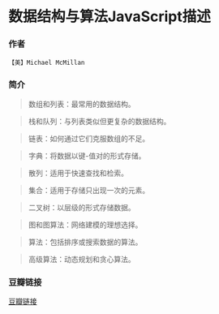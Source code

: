 数据结构与算法JavaScript描述
==========================

### 作者
    【美】Michael McMillan

### 简介
> 数组和列表：最常用的数据结构。

> 栈和队列：与列表类似但更复杂的数据结构。

> 链表：如何通过它们克服数组的不足。

> 字典：将数据以键-值对的形式存储。

> 散列：适用于快速查找和检索。

> 集合：适用于存储只出现一次的元素。

> 二叉树：以层级的形式存储数据。

> 图和图算法：网络建模的理想选择。

> 算法：包括排序或搜索数据的算法。

> 高级算法：动态规划和贪心算法。
    
### 豆瓣链接
  [豆瓣链接](http://book.douban.com/subject/25945449/)